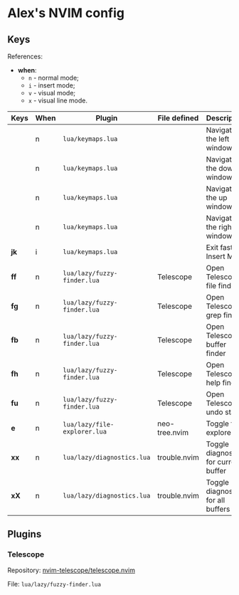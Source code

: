 # Alex's NVIM config

## Keys

References:

- **when**:
    - `n` - normal mode;
    - `i` - insert mode;
    - `v` - visual mode;
    - `x` - visual line mode.

| Keys | When | Plugin | File defined | Description |
|---|---|---|---|---|
| **<C-h>** | n | `lua/keymaps.lua` | | Navigate to the left window |
| **<C-j>** | n | `lua/keymaps.lua` | | Navigate to the down window |
| **<C-k>** | n | `lua/keymaps.lua` | | Navigate to the up window |
| **<C-l>** | n | `lua/keymaps.lua` | | Navigate to the right window |
| **jk** | i | `lua/keymaps.lua` | | Exit fast Insert Mode |
| **<Leader>ff** | n | `lua/lazy/fuzzy-finder.lua` | Telescope | Open Telescope's file finder |
| **<Leader>fg** | n | `lua/lazy/fuzzy-finder.lua` | Telescope | Open Telescope's grep finder |
| **<Leader>fb** | n | `lua/lazy/fuzzy-finder.lua` | Telescope | Open Telescope's buffer finder |
| **<Leader>fh** | n | `lua/lazy/fuzzy-finder.lua` | Telescope | Open Telescope's help finder  |
| **<Leader>fu** | n | `lua/lazy/fuzzy-finder.lua` | Telescope | Open Telescope's undo stack |
| **<Space>e** | n | `lua/lazy/file-explorer.lua` | neo-tree.nvim | Toggle file explorer |
| **<Leader>xx** | n | `lua/lazy/diagnostics.lua` | trouble.nvim | Toggle diagnostics for current buffer |
| **<Leader>xX** | n | `lua/lazy/diagnostics.lua` | trouble.nvim | Toggle diagnostics for all buffers |

## Plugins

### Telescope

Repository: [nvim-telescope/telescope.nvim](https://github.com/nvim-telescope/telescope.nvim)

File: `lua/lazy/fuzzy-finder.lua`
